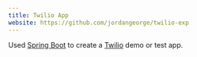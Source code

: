 ```yaml
---
title: Twilio App
website: https://github.com/jordangeorge/twilio-exp
---
```


Used [Spring Boot](https://projects.spring.io/spring-boot/) to create a [Twilio](https://www.twilio.com/) demo or test app.
